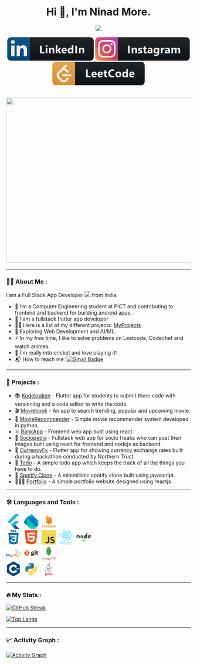 
<div id="header" align="center">
  
   # Hi 👋, I'm Ninad More.
  
  <!--- ##### The gify on top ##### --->
  <img src="https://i.pinimg.com/564x/b5/95/e5/b595e503a0d6bdc50fe89ac05d162e87.jpg" width="150" />
  
  <!--- ##### Social Handles ##### --->
  <p align="center">
    <a href="https://www.linkedin.com/in/ninad-more-65a942231/">
      <img alt="linkedIn" src="assets/svg/linkedin.svg"/>
    </a>
    <a href="https://instagram.com/__ninad._18?igshid=OGQ5ZDc2ODk2ZA==">
      <img alt="instagram" src="assets/svg/instagram.svg"/>
    </a>
    <a href="https://leetcode.com/Kaneki183/">
      <img alt="leetcode" src="assets/svg/leetcode.svg"/>
    </a>
  </p>

  <!--- ##### Profile View Counter ##### --->
  <img src="https://komarev.com/ghpvc/?username=ninad-moree&style=flat-square&color=blue" alt=""/>
  
</div>


<div align="center">
  <img src="https://media.tenor.com/2uyENRmiUt0AAAAC/coding.gif" width="650" height="450"/>
</div>

---

### 👨‍💻 About Me :

I am a Full Stack App Developer <img src="https://media.giphy.com/media/WUlplcMpOCEmTGBtBW/giphy.gif" width="30"> from India.
- 🔭 I’m a Computer Engineering student at PICT and contributing to frontend and backend for building android apps.
- 📱 I'am a fullstack flutter app developer
- 👨‍💻 Here is a list of my different projects: <a href="https://github.com/ninad-moree?tab=repositories">MyProjects</a >
- 🌱 Exploring Web Development and AI/ML.
- ⚡ In my free time, I like to solve problems on Leetcode, Codechef and watch animes.
- 🏏 I'm really into cricket and love playing it!
- 📬 How to reach me: [![Gmail Badge](https://img.shields.io/badge/-ninad-red?style=flat&logo=Gmail&logoColor=white)](mailto:ninadyogeshmore@gmail.com)

---

### 🚀 Projects :

- 📚 <a href="https://github.com/ninad-moree/KodeKraken">Kodekraken</a> - Flutter app for students to submit there code with versioning and a code editor to write the code.
- 🎬 <a href="https://github.com/ninad-moree/MovieBook">Moviebook</a> - An app to search trending, popular and upcoming movie.
- 🎥 <a href="https://github.com/ninad-moree/MovieRecommender">MovieRecommender</a> - Simple movie recommender system developed in python.
- ⚛️ <a href="https://github.com/ninad-moree/BankApp">BankApp</a> - Frontend web app built using react.
- 📱 <a href="https://github.com/ninad-moree/Sociopedia">Sociopedia</a> - Fullstack web app for socio freaks who can post their images built using react for frontend and nodejs as backend.
- 💱 <a href="https://github.com/ninad-moree/PICT-Team16-CurrencyFX">CurrencyFx</a> - Flutter app for showing currency exchange rates built during a hackathon conducted by Northern Trust.
- 📝 <a href="https://github.com/ninad-moree/TodoApp">Todo</a> - A simple todo app which keeps the track of all the things you have to do.
- 🎵 <a href="https://github.com/ninad-moree/SpotifyClone">Spotify Clone</a> - A minimilistic spotify clone built using javascript.
- 👨🏻‍💻 <a href="https://github.com/ninad-moree/Portfolio">Portfolio</a> - A simple portfolio website designed using reactjs.

---

### 🛠️ Languages and Tools :

<div>
  <img src="https://github.com/devicons/devicon/blob/master/icons/flutter/flutter-original.svg" title="Flutter" alt="Flutter" width="40" height="40"/>&nbsp;
  <img src="https://github.com/devicons/devicon/blob/master/icons/dart/dart-original.svg" title="Dart" alt="Dart" width="40" height="40"/>&nbsp;
  <img src="https://github.com/devicons/devicon/blob/master/icons/firebase/firebase-plain-wordmark.svg" title="Firebase" alt="Firebase" width="40" height="40"/>&nbsp;
  <br />
  <img src="https://github.com/devicons/devicon/blob/master/icons/css3/css3-plain-wordmark.svg"  title="CSS3" alt="CSS" width="40" height="40"/>&nbsp;
  <img src="https://github.com/devicons/devicon/blob/master/icons/html5/html5-original.svg" title="HTML5" alt="HTML" width="40" height="40"/>&nbsp;
  <img src="https://github.com/devicons/devicon/blob/master/icons/javascript/javascript-original.svg" title="JavaScript" alt="JavaScript" width="40" height="40"/>&nbsp;
  <img src="https://github.com/devicons/devicon/blob/master/icons/react/react-original-wordmark.svg" title="ReactJS" alt="ReactJS" width="40" height="40"/>&nbsp;
  <img src="https://github.com/devicons/devicon/blob/master/icons/nodejs/nodejs-original-wordmark.svg" title="NodeJS" alt="NodeJS" width="40" height="40"/>&nbsp;
  <br />
  <img src="https://github.com/devicons/devicon/blob/master/icons/mysql/mysql-original-wordmark.svg" title="MySQL"  alt="MySQL" width="40" height="40"/>&nbsp;
  <img src="https://github.com/devicons/devicon/blob/master/icons/git/git-original-wordmark.svg" title="Git" **alt="Git" width="40" height="40"/>&nbsp;
  <img src="https://github.com/devicons/devicon/blob/master/icons/mongodb/mongodb-original-wordmark.svg" title="MongoDB" **alt="MongoDB" width="40" height="40"/>&nbsp;
  <br />
  <img src="https://github.com/devicons/devicon/blob/master/icons/cplusplus/cplusplus-plain.svg" title="C++" **alt="C++" width="40" height="40"/>&nbsp;
  <img src="https://github.com/devicons/devicon/blob/master/icons/python/python-original.svg" title="Python" **alt="Python" width="40" height="40"/>&nbsp;
  <img src="https://github.com/devicons/devicon/blob/master/icons/java/java-original-wordmark.svg" title="Java" alt="Java" width="40" height="40"/>&nbsp;
</div>

---

### 🔥 My Stats :

[![GitHub Streak](https://github-readme-streak-stats.herokuapp.com?user=ninad-moree&theme=gruvbox)](https://git.io/streak-stats)

[![Top Langs](https://github-readme-stats.vercel.app/api/top-langs/?username=ninad-moree&layout=compact&theme=gruvbox)](https://github.com/anuraghazra/github-readme-stats)

---

### 📈 Activity Graph :

<a href="https://github.com/ashutosh00710/github-readme-activity-graph">
  <img alt="Activity Graph" src="https://github-readme-activity-graph.vercel.app/graph/?username=ninad-moree&bg_color=282828&color=ebdbb2&line=fe8019&point=fb4934&hide_border=true" />
</a>

<!-- SOME USEFUL TOOLS AND IMAGES FOR README-->

<!-- 
------------------
1 - SOCIAL HANDLES
------------------
<div id="badges" style="display: flex; justify-content: center;">
  <a href="https://www.linkedin.com/in/ninad-more-65a942231/">
    <img src="https://img.shields.io/badge/LinkedIn-blue?style=for-the-badge&logo=linkedin&logoColor=white" alt="LinkedIn Badge" />
  </a>
  <a href="https://instagram.com/__ninad._18?igshid=OGQ5ZDc2ODk2ZA==">
    <img src="https://img.shields.io/badge/Instagram-red?style=for-the-badge&logo=instagram&logoColor=white" alt="Instagram Badge" />
  </a>
  <a href="https://leetcode.com/Kaneki183/">
    <img src="https://img.shields.io/badge/Leetcode-yellow?style=for-the-badge&logo=leetcode&logoColor=white" alt="Leetcode Badge" />
  </a>
</div>

-------------------
2 - ACTIVITY GRAPH
-------------------
<img src="https://github-readme-activity-graph.vercel.app/graph?username=ninad-moree&theme=react-dark&bg_color=20232a&hide_border=true" width="100%"/>

<a href="https://github.com/ashutosh00710/github-readme-activity-graph">
  <img alt="DenverCoder1's Activity Graph" src="https://github-readme-activity-graph.vercel.app/graph/?username=ninad-moree&bg_color=1F222E&color=F8D866&line=F85D7F&point=FFFFFF&hide_border=true" />
</a>

-->

